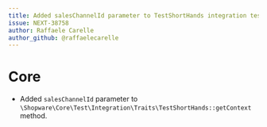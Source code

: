 ```yaml
---
title: Added salesChannelId parameter to TestShortHands integration tests trait
issue: NEXT-38758
author: Raffaele Carelle
author_github: @raffaelecarelle
---
```

# Core
* Added `salesChannelId` parameter to `\Shopware\Core\Test\Integration\Traits\TestShortHands::getContext` method.
